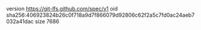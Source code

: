 version https://git-lfs.github.com/spec/v1
oid sha256:406923824b26c0f718a9d7f866079d92806c62f2a5c7fd0ac24aeb7032a41dac
size 7686
